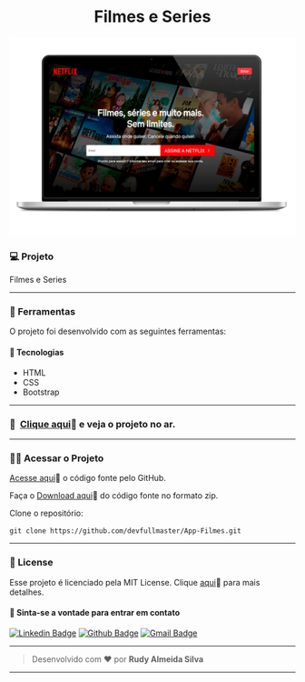 <h1 align="center" id="topo">Filmes e Series</h1>

<div align="center">
<img width='600px' src="./img/mockup1.png" width="35px"/>
</div>


### 💻 Projeto

Filmes e Series

---

### 🔧 Ferramentas

O projeto foi desenvolvido com as seguintes ferramentas:

#### 🧪 Tecnologias

- HTML
- CSS
- Bootstrap

---

### 🚀 ​ [Clique aqui](https://netflix-rho-opal.vercel.app/)🔗 e veja o projeto no ar.

---

### ​👷‍♂️​ Acessar o Projeto

<a href="https://github.com/devfullmaster/Netflix_/tree/master">Acesse aqui</a>🔗 o código fonte pelo GitHub.

Faça o <a href="https://github.com/devfullmaster/App-Filmes/archive/refs/heads/main.zip">Download aqui</a>🔗 do código fonte no formato zip.

Clone o repositório:

```
git clone https://github.com/devfullmaster/App-Filmes.git
```

---

### 📝 License

Esse projeto é licenciado pela MIT License. Clique [aqui](https://pt.wikipedia.org/wiki/Licen%C3%A7a_MIT)🔗 para mais detalhes.


#### 💬 Sinta-se a vontade para entrar em contato

[![Linkedin Badge](https://img.shields.io/badge/LinkedIn-0077B5?style=for-the-badge&logo=linkedin&logoColor=white)](https://www.linkedin.com/in/devfullmaster/ ) [![Github Badge](https://img.shields.io/badge/GitHub-100000?style=for-the-badge&logo=github&logoColor=white)](https://github.com/devfullmaster) [![Gmail Badge](https://img.shields.io/badge/Gmail-D14836?style=for-the-badge&logo=gmail&logoColor=white)](mailto:contato@devfullmaster.dev)

---

> Desenvolvido com ❤️ por **Rudy Almeida Silva**

---